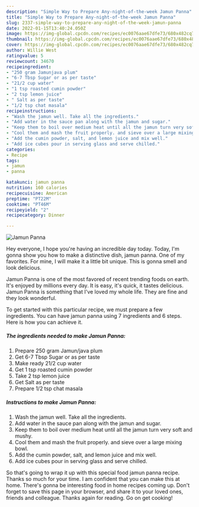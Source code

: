 ```yaml
---
description: "Simple Way to Prepare Any-night-of-the-week Jamun Panna"
title: "Simple Way to Prepare Any-night-of-the-week Jamun Panna"
slug: 2337-simple-way-to-prepare-any-night-of-the-week-jamun-panna
date: 2022-01-15T13:40:24.050Z
image: https://img-global.cpcdn.com/recipes/ec0076aae67dfe73/680x482cq70/jamun-panna-recipe-main-photo.jpg
thumbnail: https://img-global.cpcdn.com/recipes/ec0076aae67dfe73/680x482cq70/jamun-panna-recipe-main-photo.jpg
cover: https://img-global.cpcdn.com/recipes/ec0076aae67dfe73/680x482cq70/jamun-panna-recipe-main-photo.jpg
author: Willie West
ratingvalue: 5
reviewcount: 34670
recipeingredient:
- "250 gram Jamunjava plum"
- "6-7 Tbsp Sugar or as per taste"
- "21/2 cup water"
- "1 tsp roasted cumin powder"
- "2 tsp lemon juice"
- " Salt as per taste"
- "1/2 tsp chat masala"
recipeinstructions:
- "Wash the jamun well. Take all the ingredients."
- "Add water in the sauce pan along with the jamun and sugar."
- "Keep them to boil over medium heat until all the jamun turn very soft and mushy."
- "Cool them and mash the fruit properly. and sieve over a large mixing bowl."
- "Add the cumin powder, salt, and lemon juice and mix well."
- "Add ice cubes pour in serving glass and serve chilled."
categories:
- Recipe
tags:
- jamun
- panna

katakunci: jamun panna 
nutrition: 160 calories
recipecuisine: American
preptime: "PT22M"
cooktime: "PT46M"
recipeyield: "2"
recipecategory: Dinner

---
```



![Jamun Panna](https://img-global.cpcdn.com/recipes/ec0076aae67dfe73/680x482cq70/jamun-panna-recipe-main-photo.jpg)

Hey everyone, I hope you're having an incredible day today. Today, I'm gonna show you how to make a distinctive dish, jamun panna. One of my favorites. For mine, I will make it a little bit unique. This is gonna smell and look delicious.



Jamun Panna is one of the most favored of recent trending foods on earth. It's enjoyed by millions every day. It is easy, it's quick, it tastes delicious. Jamun Panna is something that I've loved my whole life. They are fine and they look wonderful.


To get started with this particular recipe, we must prepare a few ingredients. You can have jamun panna using 7 ingredients and 6 steps. Here is how you can achieve it.

<!--inarticleads1-->

##### The ingredients needed to make Jamun Panna:

1. Prepare 250 gram Jamun/java plum
1. Get 6-7 Tbsp Sugar or as per taste
1. Make ready 21/2 cup water
1. Get 1 tsp roasted cumin powder
1. Take 2 tsp lemon juice
1. Get  Salt as per taste
1. Prepare 1/2 tsp chat masala




<!--inarticleads2-->

##### Instructions to make Jamun Panna:

1. Wash the jamun well. Take all the ingredients.
1. Add water in the sauce pan along with the jamun and sugar.
1. Keep them to boil over medium heat until all the jamun turn very soft and mushy.
1. Cool them and mash the fruit properly. and sieve over a large mixing bowl.
1. Add the cumin powder, salt, and lemon juice and mix well.
1. Add ice cubes pour in serving glass and serve chilled.




So that's going to wrap it up with this special food jamun panna recipe. Thanks so much for your time. I am confident that you can make this at home. There's gonna be interesting food in home recipes coming up. Don't forget to save this page in your browser, and share it to your loved ones, friends and colleague. Thanks again for reading. Go on get cooking!

